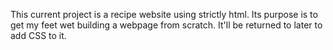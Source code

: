 This current project is a recipe website using strictly html. Its purpose is to get my feet wet building a webpage from scratch. It'll be returned to later to add CSS to it.